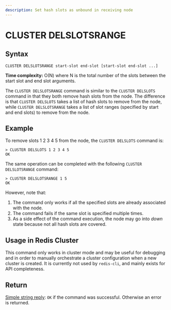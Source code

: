 ```yaml
---
description: Set hash slots as unbound in receiving node
---
```


# CLUSTER DELSLOTSRANGE

## Syntax

    CLUSTER DELSLOTSRANGE start-slot end-slot [start-slot end-slot ...]

**Time complexity:** O(N) where N is the total number of the slots between the start slot and end slot arguments.

The `CLUSTER DELSLOTSRANGE` command is similar to the `CLUSTER DELSLOTS` command in that they both remove hash slots from the node.
The difference is that `CLUSTER DELSLOTS` takes a list of hash slots to remove from the node, while `CLUSTER DELSLOTSRANGE` takes a list of slot ranges (specified by start and end slots) to remove from the node.

## Example

To remove slots 1 2 3 4 5 from the node, the `CLUSTER DELSLOTS` command is:

    > CLUSTER DELSLOTS 1 2 3 4 5
    OK

The same operation can be completed with the following `CLUSTER DELSLOTSRANGE` command:

    > CLUSTER DELSLOTSRANGE 1 5
    OK

However, note that:

1. The command only works if all the specified slots are already associated with the node.
2. The command fails if the same slot is specified multiple times.
3. As a side effect of the command execution, the node may go into *down* state because not all hash slots are covered.

## Usage in Redis Cluster

This command only works in cluster mode and may be useful for
debugging and in order to manually orchestrate a cluster configuration
when a new cluster is created. It is currently not used by `redis-cli`,
and mainly exists for API completeness.

## Return

[Simple string reply](https://redis.io/docs/reference/protocol-spec#resp-simple-strings): `OK` if the command was successful. Otherwise
an error is returned.
